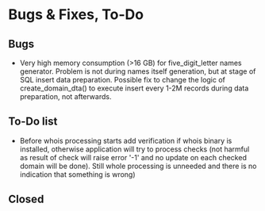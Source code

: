# Bugs & Fixes, To-Do 

## Bugs

* Very high memory consumption (>16 GB) for five_digit_letter names generator.
Problem is not during names itself generation, but at stage of SQL insert data preparation. Possible fix to change the logic of create_domain_dta() to execute insert every 1-2M records during data preparation, not afterwards. 


## To-Do list

* Before whois processing starts add verification if whois binary is installed, otherwise application will try to process checks (not harmful as result of check will raise error '-1' and no update on each checked domain will be done). Still whole processing is unneeded and there is no indication that something is wrong)

## Closed

